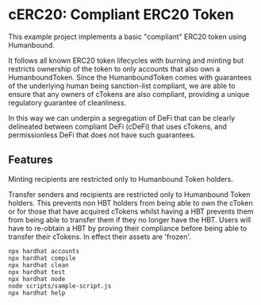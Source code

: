 # cERC20: Compliant ERC20 Token

This example project implements a basic "compliant" ERC20 token using Humanbound.

It follows all known ERC20 token lifecycles with burning and minting but restricts ownership of the token to only accounts that also own a HumanboundToken. Since the HumanboundToken comes with guarantees of the underlying human being sanction-list compliant, we are able to ensure that any owners of cTokens are also compliant, providing a unique regulatory guarantee of cleanliness.

In this way we can underpin a segregation of DeFi that can be clearly delineated between compliant DeFi (cDeFi) that uses cTokens, and permissionless DeFi that does not have such guarantees.

## Features

Minting recipients are restricted only to Humanbound Token holders.

Transfer senders and recipients are restricted only to Humanbound Token holders. This prevents non HBT holders from being able to own the cToken or for those that have acquired cTokens whilst having a HBT prevents them from being able to transfer them if they no longer have the HBT. Users will have to re-obtain a HBT by proving their compliance before being able to transfer their cTokens. In effect their assets are 'frozen'.

```shell
npx hardhat accounts
npx hardhat compile
npx hardhat clean
npx hardhat test
npx hardhat node
node scripts/sample-script.js
npx hardhat help
```
